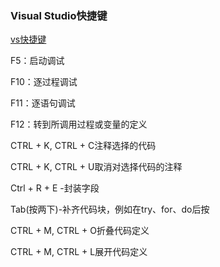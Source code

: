 ### Visual Studio快捷键

[vs快捷键](https://www.cnblogs.com/ignite-dream/p/4794083.html)

F5：启动调试

F10：逐过程调试

F11：逐语句调试

F12：转到所调用过程或变量的定义



CTRL + K, CTRL + C注释选择的代码

CTRL + K, CTRL + U取消对选择代码的注释

Ctrl + R + E -封装字段

Tab(按两下)-补齐代码块，例如在try、for、do后按

CTRL + M, CTRL + O折叠代码定义

CTRL + M, CTRL + L展开代码定义

